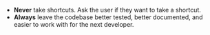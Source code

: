 - **Never** take shortcuts. Ask the user if they want to take a shortcut.
- **Always** leave the codebase better tested, better documented, and easier to work with for the next developer.